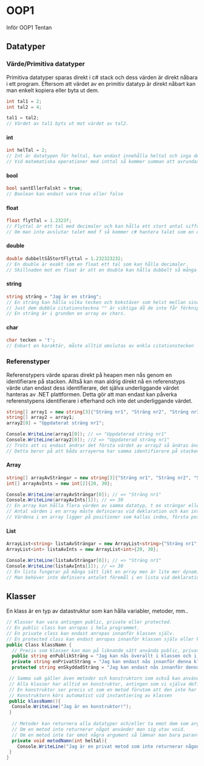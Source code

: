 # OOP1
Inför OOP1 Tentan

## Datatyper

### Värde/Primitiva datatyper
Primitiva datatyper sparas direkt i c# stack och dess värden är direkt nåbara i ett program.
Eftersom att värdet av en primitiv datatyp är direkt nåbart kan man enkelt kopiera eller byta ut dem.

```c#
int tal1 = 2;
int tal2 = 4;

tal1 = tal2;
// Värdet av tal1 byts ut mot värdet av tal2.
```


#### int
```c#
int helTal = 2;
// Int är datatypen för heltal, kan endast innehålla heltal och inga decimaler.
// Vid matematiska operationer med inttal så kommer summan att avrundas till närmsta heltal
```

#### bool
```c#
bool santEllerFalskt = true;
// Boolean kan endast vara true eller false
```

#### float
```c#
float flytTal = 1.2323f;
// Flyttal är ett tal med decimaler och kan hålla ett stort antal siffror. Vid användning av float måste man alltid avsluta talet med f.
// Om man inte avslutar talet med f så kommer c# hantera talet som en double
```

#### double
```c#
double dubbeltSåStortFlyttal = 1.232323232;
// En double är exakt som en float ett tal som kan hålla decimaler.
// Skillnaden mot en float är att en double kan hålla dubbelt så många bitar som en float.
```

#### string
```c#
string sträng = "Jag är en sträng";
// En sträng kan hålla vilka tecken och bokstäver som helst mellan sina dubbla citationstecken.
// Just dem dubbla citationsteckna "" är viktiga då de inte får förknipas med en char som har enkla citationstecken ''
// En sträng är i grunden en array av chars.
```

#### char
```c#
char tecken = 't';
// Enbart en karaktär, måste alltid omslutas av enkla citationstecken ''
```

### Referenstyper
Referenstypers värde sparas direkt på heapen men nås genom en identifierare på stacken.
Alltså kan man aldrig direkt nå en referenstyps värde utan endast dess identifierare, det själva underliggande värdet
hanteras av .NET plattformen. Detta gör att man endast kan påverka referenstypens identifierare i efterhand och inte det 
underliggande värdet.

```c#
string[] array1 = new string[3]{"Sträng nr1", "Sträng nr2", "Sträng nr3"};
string[] array2 = array1;
array2[0] = "Uppdaterat sträng nr1";

Console.WriteLine(array1[0]); // => "Uppdaterad sträng nr1"
Console.WriteLine(array2[0]); //2 => "Uppdaterad sträng nr1"
// Trots att vi endast ändrar det första värdet av array2 så ändras ändå värdet för de båda arrayerna.
// Detta beror på att båda arrayerna har samma identifierare på stacken som vid ändring kommer att peka på ett nytt värde på heapen.
```

#### Array
```c#
string[] arrayAvSträngar = new string[3]{"Sträng nr1", "Sträng nr2", "Sträng nr3"};
int[] arrayAvInts = new int[2]{20, 30};

Console.WriteLine(arrayAvSträngar[0]); // => "Sträng nr1"
Console.WriteLine(arrayAvInts[1]); // => 30
// En array kan hålla flera värden av samma datatyp, t ex strängar eller ints som här ovan.
// Antal värden i en array måste definieras vid deklaration och kan inte ändras i efterhand.
// Värdena i en array ligger på positioner som kallas index, första positionen i en array är alltid 0.
```

#### List
```c#
ArrayList<string> listaAvSträngar = new ArrayList<string>{"Sträng nr1", "Sträng nr2", "Sträng nr3"};
ArrayList<int> listaAvInts = new ArrayList<int>{20, 30};

Console.WriteLine(listaAvSträngar[0]); // => "Sträng nr1"
Console.WriteLine(listaAvInts[1]); // => 30
// En lista fungerar på många sätt likt en array men är lite mer dynamiskt.
// Man behöver inte definiera antalet föremål i en lista vid deklaration och antalet föremål kan även ändras i efterhand.
```

## Klasser
En klass är en typ av datastruktur som kan hålla variabler, metoder, mm..

```c#
// Klasser kan vara antingen public, private eller protected.
// En public class kan anropas i hela programmet.
// En private class kan endast anropas innanför klassen själv.
// En protected class kan endast anropas innanför klassen själv eller klasser som ärver av den.
public Class klassNamn {
  // Precis som klasser kan man på liknande sätt använda public, private och protected för instansvariabler
  public string enPublikSträng = "Jag kan nås överallt i klassen och i alla instanser av klassen!";
  private string enPrivatSträng = "Jag kan endast nås innanför denna klass";
  protected string enSkyddadSträng = "Jag kan endast nås innanför denna klass eller inom alla klasser som ärver av denna!";

 // Samma sak gäller även metoder och konstruktorn som också kan använda public, private och protected
 // Alla klasser har alltid en konstruktor, antingen som vi själva definerar eller defineras automatiskt vid kompilering.
 // En konstruktor ser precis ut som en metod förutom att den inte har ett returvärde och alltid har samma namn som klassen.
 // Konstruktorn körs automatist vid instantiering av klassen
 public klassNamn(){
  Console.WriteLine("Jag är en konstruktor!");
 }
 
  // Metoder kan returnera alla datatyper och/eller ta emot dem som argument.
  // Om en metod inte returnerar något använder man sig utav void.
  // Om en metod inte tar emot några argument så lämnar man bara paranteserna efter metodnamnet tomma.
  private void metodNamn(int heltal){
    Console.WriteLine("Jag är en privat metod som inte returnerar någonting utan bara skriver ut följande heltal: " + heltal);
 }
}
```
